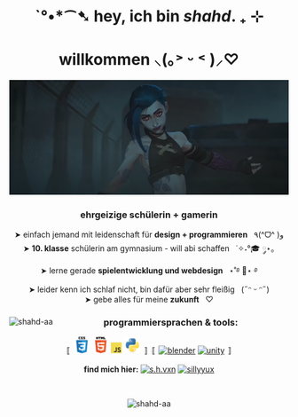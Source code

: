 <h1 align="center">ˋ°•*⁀➷ hey, ich bin <b><i>shahd</i></b>. ₊ ⊹</h1>

<h1 align="center">willkommen ⸜(｡˃ ᵕ ˂ )⸝♡</h1>

![Alt text](https://github.com/shahd-aa/shahd-aa/blob/main/hehe_jinx.png)


<h3 align="center"> ehrgeizige schülerin + gamerin </h3>
<div align="center">
➤ einfach jemand mit leidenschaft für <b>design + programmieren</b> &nbsp ٩(^ᗜ^ )و  <br>
➤ <b>10. klasse</b> schülerin am gymnasium - will abi schaffen &nbsp ˙✧˖°🎓 ༘⋆｡ <br>
➤ lerne gerade <b> spielentwicklung und webdesign </b> &nbsp ⋆˚࿔ 👾⋆ ࿔<br>
➤ leider kenn ich schlaf nicht, bin dafür aber sehr fleißig &nbsp (˶ᵔ ᵕ ᵔ˶) <br>
➤ gebe alles für meine <b> zukunft </b> &nbsp ♡ <br>
</div>

<div align="center">
  <img align="left" src="https://github-readme-stats.vercel.app/api/top-langs?username=shahd-aa&show_icons=true&locale=en&layout=compact&theme=radical" alt="shahd-aa" />
  
  <div>
    <h3>programmiersprachen & tools:</h3>
    <p>
     〚 <a href="https://www.w3schools.com/css/" target="_blank" rel="noreferrer"><img src="https://raw.githubusercontent.com/devicons/devicon/master/icons/css3/css3-original-wordmark.svg" alt="css3" width="30" height="30"/></a>
      <a href="https://www.w3.org/html/" target="_blank" rel="noreferrer"><img src="https://raw.githubusercontent.com/devicons/devicon/master/icons/html5/html5-original-wordmark.svg" alt="html5" width="30" height="30"/></a>
      <a href="https://developer.mozilla.org/en-US/docs/Web/JavaScript" target="_blank" rel="noreferrer"><img src="https://raw.githubusercontent.com/devicons/devicon/master/icons/javascript/javascript-original.svg" alt="javascript" width="20" height="20"/></a>
      <a href="https://www.python.org" target="_blank" rel="noreferrer"><img src="https://raw.githubusercontent.com/devicons/devicon/master/icons/python/python-original.svg" alt="python" width="30" height="30"/></a> 〛
     〚  <a href="https://www.blender.org/" target="_blank" rel="noreferrer"><img src="https://download.blender.org/branding/community/blender_community_badge_white.svg" alt="blender" width="30" height="30"/></a>
      <a href="https://unity.com/" target="_blank" rel="noreferrer"><img src="https://www.vectorlogo.zone/logos/unity3d/unity3d-icon.svg" alt="unity" width="30" height="30"/></a> 〛
    </p>
    
  <p>
      <b>find mich hier:</b>
      <a href="https://instagram.com/s.h.vxn" target="blank"><img src="https://raw.githubusercontent.com/rahuldkjain/github-profile-readme-generator/master/src/images/icons/Social/instagram.svg" alt="s.h.vxn" height="20" width="30" /></a>
      <a href="https://discord.gg/sillyyux" target="blank"><img src="https://raw.githubusercontent.com/rahuldkjain/github-profile-readme-generator/master/src/images/icons/Social/discord.svg" alt="sillyyux" height="20" width="30" /></a>
    </p>
  </div>
</div>

<br clear="both"/>

<p align="center"><img src="https://komarev.com/ghpvc/?username=shahd-aa&label=Profile%20views&color=0e75b6&style=flat" alt="shahd-aa" /></p>
